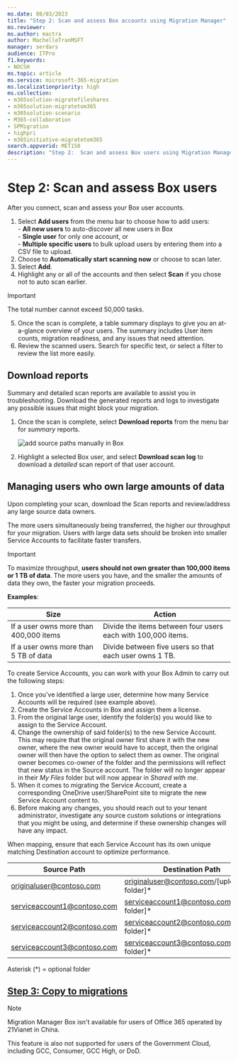 ```yaml
---
ms.date: 08/03/2023
title: "Step 2: Scan and assess Box accounts using Migration Manager"
ms.reviewer:
ms.author: mactra
author: MachelleTranMSFT
manager: serdars
audience: ITPro
f1.keywords:
- NOCSH
ms.topic: article
ms.service: microsoft-365-migration
ms.localizationpriority: high
ms.collection:
- m365solution-migratefileshares
- m365solution-migratetom365
- m365solution-scenario
- M365-collaboration
- SPMigration
- highpri
- m365initiative-migratetom365
search.appverid: MET150
description: "Step 2:  Scan and assess Box users using Migration Manager."
---
```


# Step 2: Scan and assess Box users

After you connect, scan and assess your Box user accounts.

1. Select **Add users** from the menu bar to choose how to add users:</br> - **All new users** to auto-discover all new users in Box</br>- **Single user** for only one account,  or </br>- **Multiple specific users** to bulk upload users by entering them into a CSV file to upload.
2. Choose to **Automatically start scanning now** or choose to scan later.
3. Select **Add**.
4. Highlight any or all of the accounts and then select **Scan** if you chose not to auto scan earlier.

>[!Important]
> The total number cannot exceed 50,000 tasks.

5. Once the scan is complete, a table summary displays to give you an at-a-glance overview of your users. The summary includes User item counts, migration readiness, and any issues that need attention. 
4. Review the scanned users. Search for specific text, or select a filter to review the list more easily.


## Download reports

Summary and detailed scan reports are available to assist you in troubleshooting. Download the generated reports and logs to investigate any possible issues that might block your migration.

1. Once the scan is complete, select **Download reports** from the menu bar for *summary* reports.

   ![add source paths manually in Box](media/mm-add-source-path.png)

2. Highlight a selected Box user, and select **Download scan log**  to download a *detailed* scan report of that user account. </br>

## Managing users who own large amounts of data

Upon completing your scan, download the Scan reports and review/address any large source data owners.

The more users simultaneously being transferred, the higher our throughput for your migration. Users with large data sets should be broken into smaller Service Accounts to facilitate faster transfers.

> [!IMPORTANT]
> To maximize throughput, **users should not own greater than 100,000 items or 1 TB of data**. The more users you have, and the smaller the amounts of data they own, the faster your migration proceeds.

**Examples**:

|Size|Action|
|---|---|
|If a user owns more than 400,000 items|Divide the items between four users each with 100,000 items.|
|If a user owns more than 5 TB of data|Divide between five users so that each user owns 1 TB. |

To create Service Accounts, you can work with your Box Admin to carry out the following steps:

1. Once you've identified a large user, determine how many Service Accounts will be required (see example above).
2. Create the Service Accounts in Box and assign them a license.
3. From the original large user, identify the folder(s) you would like to assign to the Service Account.
4. Change the ownership of said folder(s) to the new Service Account. This may require that the original owner first share it with the new owner, where the new owner would have to accept, then the original owner will then have the option to select them as owner. The original owner becomes co-owner of the folder and the permissions will reflect that new status in the Source account. The folder will no longer appear in their *My Files* folder but will now appear in *Shared with me*.
5. When it comes to migrating the Service Account, create a corresponding OneDrive user/SharePoint site to migrate the new Service Account content to.
6. Before making any changes, you should reach out to your tenant administrator, investigate any source custom solutions or integrations that you might be using, and determine if these ownership changes will have any impact.

When mapping, ensure that each Service Account has its own unique matching Destination account to optimize performance.

|Source Path |Destination Path |
|---|---|
|originaluser@contoso.com| originaluser@contoso.com/[upload folder]\* |
|serviceaccount1@contoso.com|serviceaccount1@contoso.com/[upload folder]\* |
|serviceaccount2@contoso.com |serviceaccount2@contoso.com/[upload folder]\* |
|serviceaccount3@contoso.com |serviceaccount3@contoso.com/[upload folder]\* |

Asterisk (\*) = optional folder

## [**Step 3: Copy to migrations**](mm-box-step3-copy-to-migrations.md)

> [!NOTE]
> Migration Manager Box isn't available for users of Office 365 operated by 21Vianet in China.
>
> This feature is also not supported for users of the Government Cloud, including GCC, Consumer, GCC High, or DoD.

